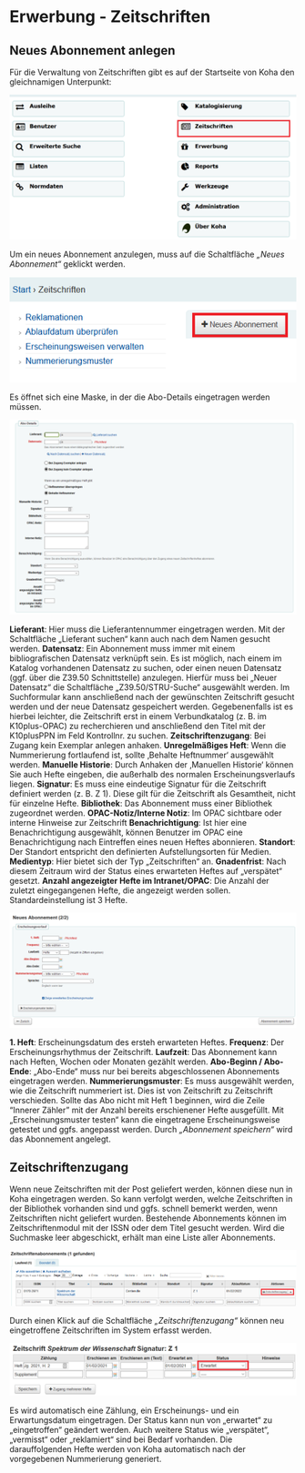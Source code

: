 # Erwerbung - Zeitschriften
## Neues Abonnement anlegen
Für die Verwaltung von Zeitschriften gibt es auf der Startseite von Koha den gleichnamigen Unterpunkt:

![Übersicht Zeitschriften](../Images/EW_zsuebers.png)

 
Um ein neues Abonnement anzulegen, muss auf die Schaltfläche *„Neues Abonnement“* geklickt werden.

![Neues Abonnement](../Images/EW_zsaboneu.png)

 
Es öffnet sich eine Maske, in der die Abo-Details eingetragen werden müssen.

![Maske Abo-Details](../Images/EW_zsabodetails.png)

 
**Lieferant**: Hier muss die Lieferantennummer eingetragen werden. Mit der Schaltfläche „Lieferant suchen“ kann auch nach dem Namen gesucht werden.
**Datensatz**: Ein Abonnement muss immer mit einem bibliografischen Datensatz verknüpft sein. Es ist möglich, nach einem im Katalog vorhandenen Datensatz zu suchen, oder einen neuen Datensatz (ggf. über die Z39.50 Schnittstelle) anzulegen. Hierfür muss bei „Neuer Datensatz“ die Schaltfläche „Z39.50/STRU-Suche“ ausgewählt werden. Im Suchformular kann anschließend nach der gewünschten Zeitschrift gesucht werden und der neue Datensatz gespeichert werden. Gegebenenfalls ist es hierbei leichter, die Zeitschrift erst in einem Verbundkatalog (z. B. im K10plus-OPAC) zu recherchieren und anschließend den Titel mit der K10plusPPN im Feld Kontrollnr. zu suchen.
**Zeitschriftenzugang**: Bei Zugang kein Exemplar anlegen anhaken.
**Unregelmäßiges Heft**: Wenn die Nummerierung fortlaufend ist, sollte ‚Behalte Heftnummer‘ ausgewählt werden.
**Manuelle Historie**: Durch Anhaken der ‚Manuellen Historie‘ können Sie auch Hefte eingeben, die außerhalb des normalen Erscheinungsverlaufs liegen.
**Signatur**: Es muss eine eindeutige Signatur für die Zeitschrift definiert werden (z. B. Z 1). Diese gilt für die Zeitschrift als Gesamtheit, nicht für einzelne Hefte.
**Bibliothek**: Das Abonnement muss einer Bibliothek zugeordnet werden.
**OPAC-Notiz/Interne Notiz**: Im OPAC sichtbare oder interne Hinweise zur Zeitschrift
**Benachrichtigung**: Ist hier eine Benachrichtigung ausgewählt, können Benutzer im OPAC eine Benachrichtigung nach Eintreffen eines neuen Heftes abonnieren.
**Standort**: Der Standort entspricht den definierten Aufstellungsorten für Medien.
**Medientyp**: Hier bietet sich der Typ „Zeitschriften“ an.
**Gnadenfrist**: Nach diesem Zeitraum wird der Status eines erwarteten Heftes auf „verspätet“ gesetzt.
**Anzahl angezeigter Hefte im Intranet/OPAC**: Die Anzahl der zuletzt eingegangenen Hefte, die angezeigt werden sollen. Standardeinstellung ist 3 Hefte.

![Abonnement-Details](../Images/EW_zsabomaske.png)

 
**1. Heft**: Erscheinungsdatum des ersteh erwarteten Heftes.
**Frequenz**: Der Erscheinungsrhythmus der Zeitschrift. 
**Laufzeit**: Das Abonnement kann nach Heften, Wochen oder Monaten gezählt werden.
**Abo-Beginn / Abo-Ende**: „Abo-Ende“ muss nur bei bereits abgeschlossenen Abonnements eingetragen werden.
**Nummerierungsmuster**: Es muss ausgewählt werden, wie die Zeitschrift nummeriert ist. Dies ist von Zeitschrift zu Zeitschrift verschieden. Sollte das Abo nicht mit Heft 1 beginnen, wird die Zeile “Innerer Zähler” mit der Anzahl bereits erschienener Hefte ausgefüllt. Mit „Erscheinungsmuster testen“ kann die eingetragene Erscheinungsweise getestet und ggfs. angepasst werden.
Durch *„Abonnement speichern“* wird das Abonnement angelegt.
 
## Zeitschriftenzugang
Wenn neue Zeitschriften mit der Post geliefert werden, können diese nun in Koha eingetragen werden. So kann verfolgt werden, welche Zeitschriften in der Bibliothek vorhanden sind und ggfs. schnell bemerkt werden, wenn Zeitschriften nicht geliefert wurden.
Bestehende Abonnements können im Zeitschriftenmodul mit der ISSN oder dem Titel gesucht werden. Wird die Suchmaske leer abgeschickt, erhält man eine Liste aller Abonnements.

![Trefferliste Abonnements](../Images/EW_zsaboliste.png)

 
Durch einen Klick auf die Schaltfläche *„Zeitschriftenzugang“* können neu eingetroffene Zeitschriften im System erfasst werden.

![Zeitschriftenzugang eintragen](../Images/EW_zszugang.png)

 
Es wird automatisch eine Zählung, ein Erscheinungs- und ein Erwartungsdatum eingetragen. Der Status kann nun von „erwartet“ zu „eingetroffen“ geändert werden. Auch weitere Status wie „verspätet“, „vermisst“ oder „reklamiert“ sind bei Bedarf vorhanden. Die darauffolgenden Hefte werden von Koha automatisch nach der vorgegebenen Nummerierung generiert.

 

